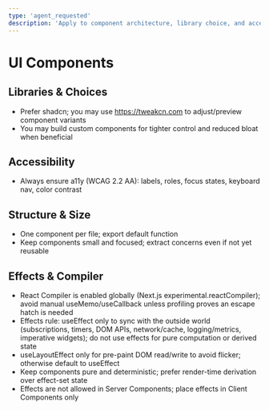 ```yaml
---
type: 'agent_requested'
description: 'Apply to component architecture, library choice, and accessibility decisions.'
---
```


# UI Components

## Libraries & Choices

-   Prefer shadcn; you may use https://tweakcn.com to adjust/preview component variants
-   You may build custom components for tighter control and reduced bloat when beneficial

## Accessibility

-   Always ensure a11y (WCAG 2.2 AA): labels, roles, focus states, keyboard nav, color contrast

## Structure & Size

-   One component per file; export default function
-   Keep components small and focused; extract concerns even if not yet reusable

## Effects & Compiler

-   React Compiler is enabled globally (Next.js experimental.reactCompiler); avoid manual useMemo/useCallback unless profiling proves an escape hatch is needed
-   Effects rule: useEffect only to sync with the outside world (subscriptions, timers, DOM APIs, network/cache, logging/metrics, imperative widgets); do not use effects for pure computation or derived state
-   useLayoutEffect only for pre-paint DOM read/write to avoid flicker; otherwise default to useEffect
-   Keep components pure and deterministic; prefer render-time derivation over effect-set state
-   Effects are not allowed in Server Components; place effects in Client Components only
